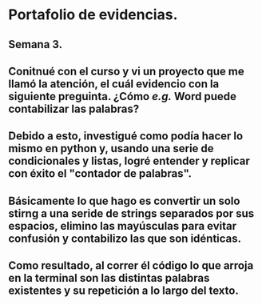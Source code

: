 # Portafolio de evidencias.

## Semana 3.

## Conitnué con el curso y vi un proyecto que me llamó la atención, el cuál evidencio con la siguiente preguinta. ¿Cómo *e.g.* Word puede contabilizar las palabras?
## Debido a esto, investigué como podía hacer lo mismo en python y, usando una serie de condicionales y listas, logré entender y replicar con éxito el "contador de palabras".
## Básicamente lo que hago es convertir un solo stirng a una seride de strings separados por sus espacios, elimino las mayúsculas para evitar confusión y contabilizo las que son idénticas.
## Como resultado, al correr él código lo que arroja en la terminal son las distintas palabras existentes y su repetición a lo largo del texto.
